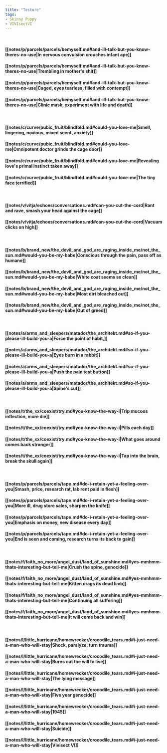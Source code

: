 ```yaml
---
title: "Testure"
tags:
- Skinny Puppy
- VIVIsectVI
---
```

&nbsp;
#### [[notes/p/parcels/parcels/bemyself.md#and-ill-talk-but-you-know-theres-no-use|In nervous convulsion crouches infant ape]]
#### [[notes/p/parcels/parcels/bemyself.md#and-ill-talk-but-you-know-theres-no-use|Trembling in mother's shit]]
#### [[notes/p/parcels/parcels/bemyself.md#and-ill-talk-but-you-know-theres-no-use|Caged, eyes tearless, filled with contempt]]
#### [[notes/p/parcels/parcels/bemyself.md#and-ill-talk-but-you-know-theres-no-use|Clinic mask, experiment with life and death]]
&nbsp;
#### [[notes/c/curve/pubic_fruit/blindfold.md#could-you-love-me|Smell, lingering, noxious, mixed scent, anxiety]]
#### [[notes/c/curve/pubic_fruit/blindfold.md#could-you-love-me|Omnipotent doctor grinds the cage door]]
#### [[notes/c/curve/pubic_fruit/blindfold.md#could-you-love-me|Revealing love's primal instinct taken away]]
#### [[notes/c/curve/pubic_fruit/blindfold.md#could-you-love-me|The tiny face terrified]]
&nbsp;
#### [[notes/v/vitja/echoes/conversations.md#can-you-cut-the-cord|Rant and rave, smash your head against the cage]]
#### [[notes/v/vitja/echoes/conversations.md#can-you-cut-the-cord|Vacuum clicks on high]]
&nbsp;
#### [[notes/b/brand_new/the_devil_and_god_are_raging_inside_me/not_the_sun.md#would-you-be-my-babe|Conscious through the pain, pass off as humane]]
#### [[notes/b/brand_new/the_devil_and_god_are_raging_inside_me/not_the_sun.md#would-you-be-my-babe|White coat seems so clean]]
#### [[notes/b/brand_new/the_devil_and_god_are_raging_inside_me/not_the_sun.md#would-you-be-my-babe|Most dirt bleached out]]
#### [[notes/b/brand_new/the_devil_and_god_are_raging_inside_me/not_the_sun.md#would-you-be-my-babe|Out of greed]]
&nbsp;
#### [[notes/a/arms_and_sleepers/matador/the_architekt.md#so-if-you-please-ill-build-you-a|Force the point of habit,]]
#### [[notes/a/arms_and_sleepers/matador/the_architekt.md#so-if-you-please-ill-build-you-a|Eyes burn in a rabbit]]
#### [[notes/a/arms_and_sleepers/matador/the_architekt.md#so-if-you-please-ill-build-you-a|Push the pain test button]]
#### [[notes/a/arms_and_sleepers/matador/the_architekt.md#so-if-you-please-ill-build-you-a|Spine's cut]]
&nbsp;
#### [[notes/t/the_xx/coexist/try.md#you-know-the-way-i|Trip mucous inflection, more die]]
#### [[notes/t/the_xx/coexist/try.md#you-know-the-way-i|Pills each day]]
#### [[notes/t/the_xx/coexist/try.md#you-know-the-way-i|What goes around comes back stronger]]
#### [[notes/t/the_xx/coexist/try.md#you-know-the-way-i|Tap into the brain, break the skull again]]
&nbsp;
#### [[notes/p/parcels/parcels/tape.md#do-i-retain-yet-a-feeling-over-you|Smash, price, research rat, lab rent paid in flesh]]
#### [[notes/p/parcels/parcels/tape.md#do-i-retain-yet-a-feeling-over-you|More ill, drug store sales, sharpen the knife]]
#### [[notes/p/parcels/parcels/tape.md#do-i-retain-yet-a-feeling-over-you|Emphasis on money, new disease every day]]
#### [[notes/p/parcels/parcels/tape.md#do-i-retain-yet-a-feeling-over-you|End is seen and coming, research turns its back to gain]]
&nbsp;
#### [[notes/f/faith_no_more/angel_dust/land_of_sunshine.md#yes-mmhmm-thats-interesting-but-tell-me|Crush the spine, genocide]]
#### [[notes/f/faith_no_more/angel_dust/land_of_sunshine.md#yes-mmhmm-thats-interesting-but-tell-me|Kitten drags its dead limb]]
#### [[notes/f/faith_no_more/angel_dust/land_of_sunshine.md#yes-mmhmm-thats-interesting-but-tell-me|Continuing all suffering]]
#### [[notes/f/faith_no_more/angel_dust/land_of_sunshine.md#yes-mmhmm-thats-interesting-but-tell-me|It will come back and win]]
&nbsp;
#### [[notes/l/little_hurricane/homewrecker/crocodile_tears.md#i-just-need-a-man-who-will-stay|Shock, paralyze, turn trauma]]
#### [[notes/l/little_hurricane/homewrecker/crocodile_tears.md#i-just-need-a-man-who-will-stay|Burns out the will to live]]
#### [[notes/l/little_hurricane/homewrecker/crocodile_tears.md#i-just-need-a-man-who-will-stay|The lying message]]
#### [[notes/l/little_hurricane/homewrecker/crocodile_tears.md#i-just-need-a-man-who-will-stay|Five year genocide]]
#### [[notes/l/little_hurricane/homewrecker/crocodile_tears.md#i-just-need-a-man-who-will-stay|1945]]
#### [[notes/l/little_hurricane/homewrecker/crocodile_tears.md#i-just-need-a-man-who-will-stay|Suicide]]
#### [[notes/l/little_hurricane/homewrecker/crocodile_tears.md#i-just-need-a-man-who-will-stay|Vivisect VI]]
